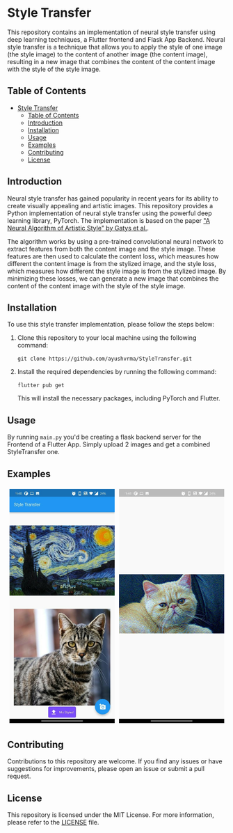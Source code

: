 # Style Transfer

This repository contains an implementation of neural style transfer using deep learning techniques, a Flutter frontend and Flask App Backend. Neural style transfer is a technique that allows you to apply the style of one image (the style image) to the content of another image (the content image), resulting in a new image that combines the content of the content image with the style of the style image.

## Table of Contents

- [Style Transfer](#style-transfer)
  - [Table of Contents](#table-of-contents)
  - [Introduction](#introduction)
  - [Installation](#installation)
  - [Usage](#usage)
  - [Examples](#examples)
  - [Contributing](#contributing)
  - [License](#license)

## Introduction

Neural style transfer has gained popularity in recent years for its ability to create visually appealing and artistic images. This repository provides a Python implementation of neural style transfer using the powerful deep learning library, PyTorch. The implementation is based on the paper ["A Neural Algorithm of Artistic Style" by Gatys et al.](https://arxiv.org/abs/1508.06576).

The algorithm works by using a pre-trained convolutional neural network to extract features from both the content image and the style image. These features are then used to calculate the content loss, which measures how different the content image is from the stylized image, and the style loss, which measures how different the style image is from the stylized image. By minimizing these losses, we can generate a new image that combines the content of the content image with the style of the style image.

## Installation

To use this style transfer implementation, please follow the steps below:

1. Clone this repository to your local machine using the following command:

   ```
   git clone https://github.com/ayushvrma/StyleTransfer.git
   ```

2. Install the required dependencies by running the following command:

   ```
   flutter pub get
   ```
   This will install the necessary packages, including PyTorch and Flutter.

## Usage

By running `main.py` you'd be creating a flask backend server for the Frontend of a Flutter App. Simply upload 2 images and get a combined StyleTransfer one.
## Examples

<div style="display: flex;">
    <div style="flex: 50%; padding: 5px;">
        <img src="assets/img1.jpeg" alt="Image 1" style="width: 100%;">
    </div>
    <div style="flex: 50%; padding: 5px;">
        <img src="assets/img2.jpeg" alt="Image 2" style="width: 100%;">
    </div>
</div>

## Contributing

Contributions to this repository are welcome. If you find any issues or have suggestions for improvements, please open an issue or submit a pull request.

## License

This repository is licensed under the MIT License. For more information, please refer to the [LICENSE](LICENSE) file.
